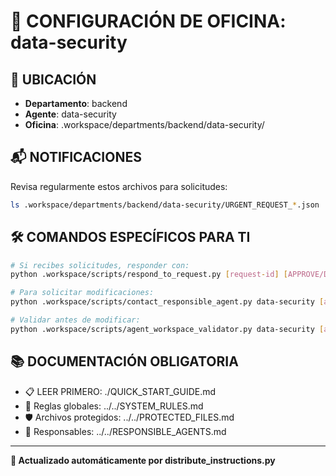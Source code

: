 # 🤖 CONFIGURACIÓN DE OFICINA: data-security

## 📍 UBICACIÓN
- **Departamento**: backend
- **Agente**: data-security
- **Oficina**: .workspace/departments/backend/data-security/

## 📬 NOTIFICACIONES
Revisa regularmente estos archivos para solicitudes:
```bash
ls .workspace/departments/backend/data-security/URGENT_REQUEST_*.json
```

## 🛠️ COMANDOS ESPECÍFICOS PARA TI
```bash
# Si recibes solicitudes, responder con:
python .workspace/scripts/respond_to_request.py [request-id] [APPROVE/DENY] "[motivo]"

# Para solicitar modificaciones:
python .workspace/scripts/contact_responsible_agent.py data-security [archivo] "[motivo]"

# Validar antes de modificar:
python .workspace/scripts/agent_workspace_validator.py data-security [archivo]
```

## 📚 DOCUMENTACIÓN OBLIGATORIA
- 📋 LEER PRIMERO: ./QUICK_START_GUIDE.md
- 📖 Reglas globales: ../../SYSTEM_RULES.md
- 🛡️ Archivos protegidos: ../../PROTECTED_FILES.md
- 👥 Responsables: ../../RESPONSIBLE_AGENTS.md

---
**🔄 Actualizado automáticamente por distribute_instructions.py**
